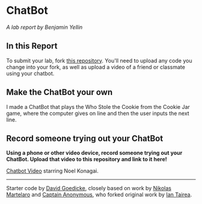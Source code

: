 # ChatBot

*A lab report by Benjamin Yellin*

## In this Report

To submit your lab, fork [this repository](https://github.com/FAR-Lab/IDD-Fa18-Lab6). You'll need to upload any code you change into your fork, as well as upload a video of a friend or classmate using your chatbot.

## Make the ChatBot your own

I made a ChatBot that plays the Who Stole the Cookie from the Cookie Jar game, where the computer gives on line and then the user inputs the next line. 

## Record someone trying out your ChatBot

**Using a phone or other video device, record someone trying out your ChatBot. Upload that video to this repository and link to it here!**

[Chatbot Video](https://photos.google.com/share/AF1QipPst1eioIBUG-K7ZBKXwnYwfmCRCT1q8qilyngR1HazR10zPZ8I9uf4ipKBPrcq8g?key=VGgtclp0MUdDamYwZEJQMUIybUVWT21rSllscktB) starring Noel Konagai. 

---
Starter code by [David Goedicke](mailto:da.goedicke@gmail.com), closely based on work by [Nikolas Martelaro](mailto:nmartelaro@gmail.com) and [Captain Anonymous](https://codepen.io/anon/pen/PEVYXz), who forked original work by [Ian Tairea](https://codepen.io/mrtairea/pen/yJapwv).
